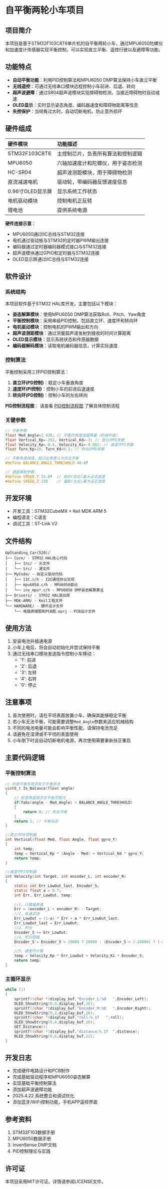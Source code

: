 # 自平衡两轮小车项目

## 项目简介

本项目是基于STM32F103C8T6单片机的自平衡两轮小车，通过MPU6050陀螺仪和加速度计传感器实现平衡控制，可以实现直立平衡、遥控行驶以及避障等功能。

## 功能特点

- **自动平衡功能**：利用PID控制算法和MPU6050 DMP算法保持小车直立平衡
- **无线遥控**：可通过无线串口模块远程控制小车前进、后退、转向
- **超声波避障**：通过SR04超声波模块实现障碍物检测，当接近障碍物时自动减速
- **OLED显示**：实时显示姿态角度、编码器速度和障碍物距离等信息
- **失控保护**：当倾角过大时，自动切断电机，防止意外损坏

## 硬件组成

| 硬件模块 | 功能描述 |
| :--- | :--- |
| STM32F103C8T6 | 主控制芯片，负责所有算法和控制逻辑 |
| MPU6050 | 六轴加速度计和陀螺仪，用于姿态检测 |
| HC-SR04 | 超声波测距模块，用于障碍物检测 |
| 直流减速电机 | 驱动轮，带编码器反馈速度信息 |
| 0.96寸OLED显示屏 | 显示系统工作状态 |
| 电机驱动模块 | 控制电机正反转 |
| 锂电池 | 提供系统电源 |

**硬件连接示意**：
- MPU6050通过IIC总线与STM32连接
- 电机通过驱动板与STM32的定时器PWM输出连接
- 编码器通过定时器编码器模式接口与STM32连接
- 超声波模块通过GPIO和定时器与STM32连接
- OLED显示屏通过IIC总线与STM32连接

## 软件设计

### 系统结构

本项目软件基于STM32 HAL库开发，主要包括以下模块：

- **姿态解算模块**：使用MPU6050 DMP算法获取Roll、Pitch、Yaw角度
- **平衡控制模块**：采用串级PID控制，包括直立环、速度环和转向环
- **电机驱动模块**：控制电机的PWM输出和方向
- **超声波测距模块**：通过测量超声波发射到接收的时间计算距离
- **OLED显示模块**：显示系统状态和传感器数据
- **编码器解码模块**：读取电机编码器信息，计算实际速度

### 控制算法

平衡控制采用三环PID控制算法：

1. **直立环(PD控制)**：稳定小车垂直角度
2. **速度环(PI控制)**：控制小车的前进后退速度
3. **转向环(PD控制)**：控制小车的左右转向

**PID控制流程图**：
请查看 [PID控制流程图](images/pid_diagram.txt) 了解具体控制流程

### 关键参数

```c
// 平衡参数
float Med_Angle=2.438; // 平衡时角度值偏移量（机械中值）
float Vertical_Kp=-252, Vertical_Kd=-3; // 直立环PD参数
float Velocity_Kp=-0.4, Velocity_Ki=-0.002; // 速度环PI参数
float Turn_Kp=10, Turn_Kd=0.1; // 转向环PD参数

// 平衡角度阈值，超过此角度认为失去平衡
#define BALANCE_ANGLE_THRESHOLD 40.0f

// 速度限制参数
#define SPEED_Y 15.0f  // 俯仰(前后)最大设定速度
#define SPEED_Z 150    // 偏航(左右)最大设定速度 
```

## 开发环境

- 开发工具：STM32CubeMX + Keil MDK ARM 5
- 编程语言：C语言
- 调试工具：ST-Link V2

## 文件结构

```
UpStanding_Car(520)/
├── Core/ - STM32 HAL核心代码
│   ├── Inc/ - 头文件
│   └── Src/ - 源文件
├── MyCode/ - 自定义驱动代码
│   ├── IIC.c/h - I2C通信协议实现
│   ├── mpu6050.c/h - MPU6050驱动
│   └── inv_mpu*.c/h - MPU6050 DMP姿态解算算法
├── Drivers/ - STM32 HAL驱动库
├── MDK-ARM/ - Keil工程文件
└── HARDWARE/ - 硬件设计文件
    └── 电路原理图和PCB图.eprj - PCB设计文件
```

## 使用方法

1. 安装电池并接通电源
2. 小车上电后，将会自动初始化并尝试保持平衡
3. 通过无线串口模块发送指令控制小车移动：
   - '1': 前进
   - '2': 后退
   - '3': 左转
   - '4': 右转
   - '0': 停止

## 注意事项

1. 首次使用时，请在平坦表面放置小车，确保其能够稳定平衡
2. 若小车无法平衡，可能需要调整`Med_Angle`参数来适应机械结构
3. 不同的电池电量可能会影响平衡性能，请保持电池充足
4. 请避免在湿滑或不平坦的表面使用
5. 小车倒下时会自动切断电机电源，再次使用需要重新扶正重启

## 主要代码逻辑

### 平衡控制算法

```c
// 检查平衡车是否处于平衡状态
uint8_t Is_Balance(float angle)
{
    // 检查角度是否在平衡范围内
    if(fabs(angle - Med_Angle) > BALANCE_ANGLE_THRESHOLD)
    {
        return 0; // 失去平衡
    }
    return 1; // 平衡状态
}

//直立环PD控制器
int Vertical(float Med, float Angle, float gyro_Y)
{
    int temp;
    temp = Vertical_Kp * (Angle - Med) + Vertical_Kd * gyro_Y;
    return temp;
}

//速度环PI控制器
int Velocity(int Target, int encoder_L, int encoder_R)
{
    static int Err_LowOut_last, Encoder_S;
    static float a = 0.7;
    int Err, Err_LowOut, temp;
    
    //1、计算偏差值
    Err = (encoder_L + encoder_R) - Target;
    //2、低通滤波
    Err_LowOut = (1-a) * Err + a * Err_LowOut_last;
    Err_LowOut_last = Err_LowOut;
    //3、积分
    Encoder_S += Err_LowOut;
    //4、积分限幅
    Encoder_S = Encoder_S > 20000 ? 20000 : (Encoder_S < (-20000) ? (-20000) : Encoder_S);
    
    //5、速度环计算
    temp = Velocity_Kp * Err_LowOut + Velocity_Ki * Encoder_S;
    return temp;
}
```

### 主循环显示

```c
while (1)
{
    sprintf((char *)display_buf,"Encoder_L:%d   ",Encoder_Left);
    OLED_ShowString(0,0,display_buf,16);
    sprintf((char *)display_buf,"Encoder_R:%d   ",Encoder_Right);
    OLED_ShowString(0,2,display_buf,16);		
    sprintf((char *)display_buf,"roll:%.1f   ",roll); 
    OLED_ShowString(0,4,display_buf,16);
    GET_Distance();
    sprintf((char *)display_buf,"distance:%.1f  ",distance);
    OLED_ShowString(0,6,display_buf,12);
}
```

## 开发日志

- 完成硬件电路设计和PCB制作
- 完成基础驱动程序和MPU6050姿态解算
- 实现基础平衡控制算法
- 添加超声波避障功能
- 2025.4.22 系统整合和调试优化
- 添加蓝牙/WiFi控制功能，手机APP遥控界面

## 参考资料

1. STM32F103数据手册
2. MPU6050数据手册
3. InvenSense DMP文档
4. PID控制理论与实践

## 许可证

本项目采用MIT许可证。详情请参阅LICENSE文件。 